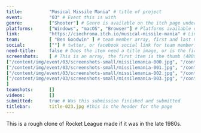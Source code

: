 ```yaml
---
title:          "Musical Missile Mania" # title of project
event:          "03" # Event this is with
genre:          ["Shooter"] # Genre is available on the itch page under more information
platforms:      ["Windows", "macOS", "Browser"] # Platforms available on
link:           "https://ciechroma.itch.io/musical-missile-mania" # Link to ITCH page
team:           [ "Ben Goodwin" ] # team member array, first and last name only, will auto match against previous entries eventually
social:         [""] # twtter, or facebook social link for team member. This can be an array to match the team array
need-title:     false # Does the item need a title image, or is the first image in the screenshots it
screenshots:    [ # This is an array, the first item is the thumb (480x270), and the second is the screenshot (1920x1080)
["/content/img/event/03/screenshots-small/missilemania-000.jpg", "/content/img/event/03/screenshots/missilemania-000.jpg"],
["/content/img/event/03/screenshots-small/missilemania-001.jpg", "/content/img/event/03/screenshots/missilemania-001.jpg"],
["/content/img/event/03/screenshots-small/missilemania-002.jpg", "/content/img/event/03/screenshots/missilemania-002.jpg"],
["/content/img/event/03/screenshots-small/missilemania-003.jpg", "/content/img/event/03/screenshots/missilemania-003.jpg"]
]
teamshots:      []
videos:         []
submitted:      true # Was this submission finished and submitted
titlebar:       title-023.jpg #this is the header for the page
---
```

This is a rough clone of Rocket League made if it was in the late 1980s.